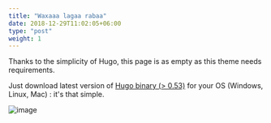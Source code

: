 ```yaml
---
title: "Waxaaa lagaa rabaa"
date: 2018-12-29T11:02:05+06:00
type: "post"
weight: 1
---
```

Thanks to the simplicity of Hugo, this page is as empty as this theme needs requirements.

Just download latest version of [Hugo binary (> 0.53)](https://gohugo.io/getting-started/installing/) for your OS (Windows, Linux, Mac) : it's that simple.

![](../../../../images/hugo.jpg "image")